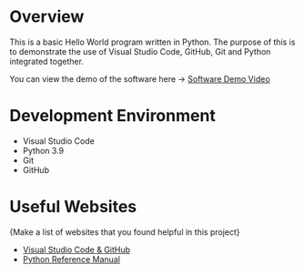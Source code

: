 # Overview

This is a basic Hello World program written in Python. The purpose of this is to demonstrate the use of Visual Studio Code, GitHub, Git and Python integrated together.


You can view the demo of the software here -> [Software Demo Video](https://youtu.be/EvYcgjkAiTE)

# Development Environment

* Visual Studio Code
* Python 3.9
* Git
* GitHub

# Useful Websites

{Make a list of websites that you found helpful in this project}
* [Visual Studio Code & GitHub](https://code.visualstudio.com/docs/editor/versioncontrol)
* [Python Reference Manual](https://www.python.org/)